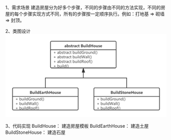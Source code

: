 1、需求场景
建造房屋分为好多个步骤，不同的步骤由不同的方法实现，不同的房屋的每个步骤实现方式不同，所有的步骤按一定顺序执行。例如：打地基 => 砌墙 => 封顶。

2、类图设计
![img.png](img.png)

3、代码实现
BuildHouse： 建造房屋模板
BuildEarthHouse： 建造土屋
BuildStoneHouse： 建造石屋


